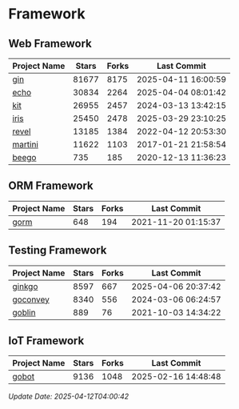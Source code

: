 # Framework

## Web Framework
| Project Name | Stars | Forks | Last Commit |
| ------------ | ----- | ----- | ----------- |
| [gin](https://github.com/gin-gonic/gin) | 81677 | 8175 | 2025-04-11 16:00:59 |
| [echo](https://github.com/labstack/echo) | 30834 | 2264 | 2025-04-04 08:01:42 |
| [kit](https://github.com/go-kit/kit) | 26955 | 2457 | 2024-03-13 13:42:15 |
| [iris](https://github.com/kataras/iris) | 25450 | 2478 | 2025-03-29 23:10:25 |
| [revel](https://github.com/revel/revel) | 13185 | 1384 | 2022-04-12 20:53:30 |
| [martini](https://github.com/go-martini/martini) | 11622 | 1103 | 2017-01-21 21:58:54 |
| [beego](https://github.com/astaxie/beego) | 735 | 185 | 2020-12-13 11:36:23 |

## ORM Framework
| Project Name | Stars | Forks | Last Commit |
| ------------ | ----- | ----- | ----------- |
| [gorm](https://github.com/jinzhu/gorm) | 648 | 194 | 2021-11-20 01:15:37 |

## Testing Framework
| Project Name | Stars | Forks | Last Commit |
| ------------ | ----- | ----- | ----------- |
| [ginkgo](https://github.com/onsi/ginkgo) | 8597 | 667 | 2025-04-06 20:37:42 |
| [goconvey](https://github.com/smartystreets/goconvey) | 8340 | 556 | 2024-03-06 06:24:57 |
| [goblin](https://github.com/franela/goblin) | 889 | 76 | 2021-10-03 14:34:22 |

## IoT Framework
| Project Name | Stars | Forks | Last Commit |
| ------------ | ----- | ----- | ----------- |
| [gobot](https://github.com/hybridgroup/gobot) | 9136 | 1048 | 2025-02-16 14:48:48 |

*Update Date: 2025-04-12T04:00:42*